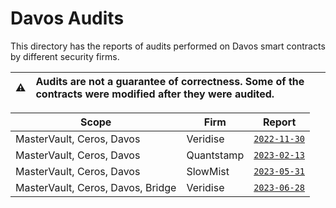 # Davos Audits

This directory has the reports of audits performed on Davos smart contracts by different security firms.

| :warning: | Audits are not a guarantee of correctness. Some of the contracts were modified after they were audited. |
| --------- | :------------------------------------------------------------------------------------------------------ |

| Scope                     | Firm       | Report                                  |
|---------------------------|------------|-----------------------------------------|
| MasterVault, Ceros, Davos | Veridise   | [`2022-11-30`](./Veridise_301122.pdf)   |
| MasterVault, Ceros, Davos | Quantstamp | [`2023-02-13`](./Quantstamp_130223.pdf) |
| MasterVault, Ceros, Davos | SlowMist   | [`2023-05-31`](./SlowMist_310523.pdf)   |
| MasterVault, Ceros, Davos, Bridge | Veridise   | [`2023-06-28`](./Veridise_280623.pdf)   |
